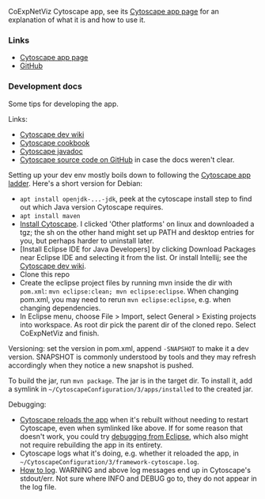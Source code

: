 CoExpNetViz Cytoscape app, see its [Cytoscape app page] for an explanation of
what it is and how to use it.

### Links
- [Cytoscape app page]
- [GitHub]

### Development docs
Some tips for developing the app.

Links:

- [Cytoscape dev wiki]
- [Cytoscape cookbook]
- [Cytoscape javadoc]
- [Cytoscape source code on GitHub][Cytoscape source] in case the docs weren't clear.

Setting up your dev env mostly boils down to following the
[Cytoscape app ladder]. Here's a short version for Debian:

- `apt install openjdk-...-jdk`, peek at the cytoscape install step to find out
  which Java version Cytoscape requires.
- `apt install maven`
- [Install Cytoscape](https://cytoscape.org/download.html). I clicked
  'Other platforms' on linux and downloaded a tgz; the sh on the other hand
  might set up PATH and desktop entries for you, but perhaps harder to
  uninstall later.
- [Install Eclipse IDE for Java Developers] by clicking Download Packages near
  Eclipse IDE and selecting it from the list. Or install Intellij; see the
  [Cytoscape dev wiki].
- Clone this repo
- Create the eclipse project files by running mvn inside the dir with
  `pom.xml`: `mvn eclipse:clean; mvn eclipse:eclipse`. When changing pom.xml,
  you may need to rerun `mvn eclipse:eclipse`, e.g. when changing dependencies.
- In Eclipse menu, choose File > Import, select General > Existing projects
  into workspace. As root dir pick the parent dir of the cloned repo. Select
  CoExpNetViz and finish.

Versioning: set the version in pom.xml, append `-SNAPSHOT` to make it a dev
version. SNAPSHOT is commonly understood by tools and they may refresh
accordingly when they notice a new snapshot is pushed.

To build the jar, run `mvn package`. The jar is in the target dir. To install
it, add a symlink in `~/CytoscapeConfiguration/3/apps/installed` to the created
jar.

Debugging:

- [Cytoscape reloads the app] when it's rebuilt without needing to restart
  Cytoscape, even when symlinked like above. If for some reason that doesn't
  work, you could try [debugging from Eclipse], which also might not require
  rebuilding the app in its entirety.
- Cytoscape logs what it's doing, e.g. whether it reloaded the app, in
  `~/CytoscapeConfiguration/3/framework-cytoscape.log`.
- [How to log]. WARNING and above log messages end up in Cytoscape's
  stdout/err. Not sure where INFO and DEBUG go to, they do not appear in the
  log file.



[Cytoscape app page]: https://apps.cytoscape.org/apps/coexpnetviz
[GitHub]: https://github.com/CoExpNetViz/CoExpNetViz
[Cytoscape app ladder]: https://github.com/cytoscape/cytoscape/wiki/Cytoscape-App-Ladder
[Cytoscape cookbook]: http://wikiold.cytoscape.org/Cytoscape_3/AppDeveloper/Cytoscape_3_App_Cookbook
[Cytoscape javadoc]: http://code.cytoscape.org/javadoc/current_release/overview-summary.html
[Cytoscape dev wiki]: https://github.com/cytoscape/cytoscape/wiki
[Cytoscape source]: https://github.com/cytoscape/cytoscape-impl
[Cytoscape reloads the app]: https://github.com/cytoscape/cytoscape/wiki/Java-Hotswap
[Install Eclipse]: http://www.eclipse.org/downloads/
[Debugging from eclipse]: https://github.com/cytoscape/cytoscape/wiki/Launch-and-Debug-from-Eclipse
[How to log]: http://wikiold.cytoscape.org/Cytoscape_3/AppDeveloper/Cytoscape_3_App_Cookbook#Logging
